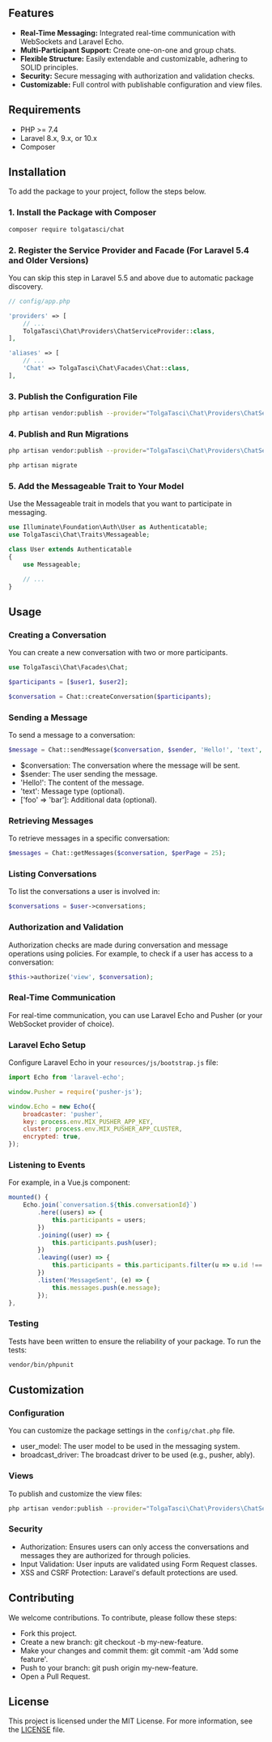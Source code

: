 
## Features

- **Real-Time Messaging:** Integrated real-time communication with WebSockets and Laravel Echo.
- **Multi-Participant Support:** Create one-on-one and group chats.
- **Flexible Structure:** Easily extendable and customizable, adhering to SOLID principles.
- **Security:** Secure messaging with authorization and validation checks.
- **Customizable:** Full control with publishable configuration and view files.

## Requirements

- PHP >= 7.4
- Laravel 8.x, 9.x, or 10.x
- Composer

## Installation

To add the package to your project, follow the steps below.

### 1. Install the Package with Composer

```bash
composer require tolgatasci/chat 
```

### 2. Register the Service Provider and Facade (For Laravel 5.4 and Older Versions)
You can skip this step in Laravel 5.5 and above due to automatic package discovery.
```php
// config/app.php

'providers' => [
    // ...
    TolgaTasci\Chat\Providers\ChatServiceProvider::class,
],

'aliases' => [
    // ...
    'Chat' => TolgaTasci\Chat\Facades\Chat::class,
],
```

### 3. Publish the Configuration File

```bash
php artisan vendor:publish --provider="TolgaTasci\Chat\Providers\ChatServiceProvider" --tag="config"
```

### 4. Publish and Run Migrations

```bash
php artisan vendor:publish --provider="TolgaTasci\Chat\Providers\ChatServiceProvider" --tag="migrations"

php artisan migrate
```

### 5. Add the Messageable Trait to Your Model
Use the Messageable trait in models that you want to participate in messaging.
```php
use Illuminate\Foundation\Auth\User as Authenticatable;
use TolgaTasci\Chat\Traits\Messageable;

class User extends Authenticatable
{
    use Messageable;

    // ...
}
```

## Usage
### Creating a Conversation
You can create a new conversation with two or more participants.
```php
use TolgaTasci\Chat\Facades\Chat;

$participants = [$user1, $user2];

$conversation = Chat::createConversation($participants);
```
### Sending a Message
To send a message to a conversation:
```php
$message = Chat::sendMessage($conversation, $sender, 'Hello!', 'text', ['foo' => 'bar']);
```
- $conversation: The conversation where the message will be sent.
- $sender: The user sending the message.
- 'Hello!': The content of the message.
- 'text': Message type (optional).
- ['foo' => 'bar']: Additional data (optional).

### Retrieving Messages
To retrieve messages in a specific conversation:
```php
$messages = Chat::getMessages($conversation, $perPage = 25);
```
### Listing Conversations
To list the conversations a user is involved in:
```php
$conversations = $user->conversations;
```
### Authorization and Validation
Authorization checks are made during conversation and message operations using policies. For example, to check if a user has access to a conversation:
```php
$this->authorize('view', $conversation);
```
### Real-Time Communication
For real-time communication, you can use Laravel Echo and Pusher (or your WebSocket provider of choice).

### Laravel Echo Setup
Configure Laravel Echo in your `resources/js/bootstrap.js` file:

```js
import Echo from 'laravel-echo';

window.Pusher = require('pusher-js');

window.Echo = new Echo({
    broadcaster: 'pusher',
    key: process.env.MIX_PUSHER_APP_KEY,
    cluster: process.env.MIX_PUSHER_APP_CLUSTER,
    encrypted: true,
});
```

### Listening to Events
For example, in a Vue.js component:

```js
mounted() {
    Echo.join(`conversation.${this.conversationId}`)
        .here((users) => {
            this.participants = users;
        })
        .joining((user) => {
            this.participants.push(user);
        })
        .leaving((user) => {
            this.participants = this.participants.filter(u => u.id !== user.id);
        })
        .listen('MessageSent', (e) => {
            this.messages.push(e.message);
        });
},
```

### Testing
Tests have been written to ensure the reliability of your package. To run the tests:

```bash
vendor/bin/phpunit
```

## Customization
### Configuration

You can customize the package settings in the `config/chat.php` file.

- user_model: The user model to be used in the messaging system.
- broadcast_driver: The broadcast driver to be used (e.g., pusher, ably).

### Views
To publish and customize the view files:

```bash
php artisan vendor:publish --provider="TolgaTasci\Chat\Providers\ChatServiceProvider" --tag="views"
```

### Security
- Authorization: Ensures users can only access the conversations and messages they are authorized for through policies.
- Input Validation: User inputs are validated using Form Request classes.
- XSS and CSRF Protection: Laravel's default protections are used.

## Contributing
We welcome contributions. To contribute, please follow these steps:

* Fork this project.
* Create a new branch: git checkout -b my-new-feature.
* Make your changes and commit them: git commit -am 'Add some feature'.
* Push to your branch: git push origin my-new-feature.
* Open a Pull Request.

## License
This project is licensed under the MIT License. For more information, see the [LICENSE](LICENSE) file.